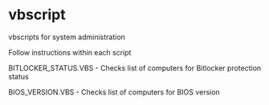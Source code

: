 # vbscript
vbscripts for system administration

Follow instructions within each script

BITLOCKER_STATUS.VBS - Checks list of computers for Bitlocker protection status

BIOS_VERSION.VBS - Checks list of computers for BIOS version
